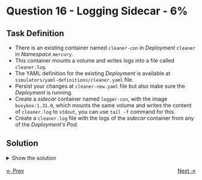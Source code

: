 # Question 16 - Logging Sidecar - 6%

## Task Definition

- There is an existing container named `cleaner-con` in *Deployment* `cleaner` in *Namespace* `mercury`.
- This container mounts a volume and writes logs into a file called `cleaner.log`.
- The YAML definition for the existing *Deployment* is available at `simulators/yaml-definitions/cleaner.yaml` file. 
- Persist your changes at `cleaner-new.yaml` file but also make sure the *Deployment* is running.
- Create a *sidecar* container named `logger-con`, with the image `busybox:1.31.0`, which mounts the same volume and writes the content of `cleaner.log` to `stdout`, you can use `tail -f` command for this. 
- Create a `cleaner.log` file with the logs of the *sidecar* container from any of the *Deployment's Pod*.

## Solution

<details>
  <summary>Show the solution</summary>

### Create a copy of the YAML file

````shell
cp simulators/yaml-definitions/cleaner.yaml cleaner-new.yaml
````

### Validate the Deployment Pods

```shell
NAME                                                 READY   STATUS    RESTARTS   AGE   LABELS
cleaner-55c97f6d6b-lj98k                             1/1     Running   0          32s   id=cleaner,pod-template-hash=55c97f6d6b
cleaner-55c97f6d6b-vst9h                             1/1     Running   0          32s   id=cleaner,pod-template-hash=55c97f6d6b
internal-issue-report-apiv1-nginx-766f4d948-28n55    1/1     Running   0          21m   app.kubernetes.io/instance=internal-issue-report-apiv1,app.kubernetes.io/managed-by=Helm,app.kubernetes.io/name=nginx,app.kubernetes.io/version=1.27.2,helm.sh/chart=nginx-18.2.4,pod-template-hash=766f4d948
internal-issue-report-apiv2-nginx-6488479f56-tjzx2   1/1     Running   0          21m   app.kubernetes.io/instance=internal-issue-report-apiv2,app.kubernetes.io/managed-by=Helm,app.kubernetes.io/name=nginx,app.kubernetes.io/version=1.27.2,helm.sh/chart=nginx-18.2.5,pod-template-hash=6488479f56
internal-issue-report-apiv3-nginx-96448755-gb2kl     0/1     Pending   0          21m   app.kubernetes.io/instance=internal-issue-report-apiv3,app.kubernetes.io/managed-by=Helm,app.kubernetes.io/name=nginx,app.kubernetes.io/version=1.27.2,helm.sh/chart=nginx-18.2.5,pod-template-hash=96448755
```

```shell
NAME                       READY   STATUS    RESTARTS   AGE
cleaner-55c97f6d6b-lj98k   1/1     Running   0          74s
cleaner-55c97f6d6b-vst9h   1/1     Running   0          74s
```

### Add the sidecar definition to cleaner-new.yaml file

```yaml
apiVersion: apps/v1
kind: Deployment
metadata:
  name: cleaner
  namespace: mercury
spec:
  replicas: 2
  selector:
    matchLabels:
      id: cleaner
  template:
    metadata:
      labels:
        id: cleaner
    spec:
      volumes:
        - name: logs
          emptyDir: {}
      initContainers:
        - name: init
          image: bash:5.0.11
          command: ['bash', '-c', 'echo init > /var/log/cleaner/cleaner.log']
          volumeMounts:
            - name: logs
              mountPath: /var/log/cleaner
      containers:
        - name: cleaner-con
          image: bash:5.0.11
          args: ['bash', '-c', 'while true; do echo `date`: "remove random file" >> /var/log/cleaner/cleaner.log; sleep 1; done']
          volumeMounts:
            - name: logs
              mountPath: /var/log/cleaner
        - name: logger-con # add
          image: busybox:1.31.0 # add
          command: ["sh", "-c", "tail -f /var/log/cleaner/cleaner.log"] # add
          volumeMounts: # add
            - name: logs # add
              mountPath: /var/log/cleaner # add
```

### Apply the cleaner-new.yaml definition

```shell
k -n mercury apply -f cleaner-new.yaml
deployment.apps/cleaner configured
```

### Validate Deployment Pods

```shell
k -n mercury get pods -l id=cleaner
NAME                       READY   STATUS        RESTARTS   AGE
cleaner-55c97f6d6b-lj98k   1/1     Terminating   0          6m26s
cleaner-55c97f6d6b-vst9h   1/1     Terminating   0          6m26s
cleaner-8b4b66ddc-2gqxz    2/2     Running       0          28s
cleaner-8b4b66ddc-8q9hr    2/2     Running       0          23s
```

### Get logs from sidecar

```shell
k -n mercury logs cleaner-8b4b66ddc-2gqxz -c logger-con
init
Mon Dec 30 20:11:51 UTC 2024: remove random file
Mon Dec 30 20:11:52 UTC 2024: remove random file
Mon Dec 30 20:11:53 UTC 2024: remove random file
Mon Dec 30 20:11:54 UTC 2024: remove random file
Mon Dec 30 20:11:55 UTC 2024: remove random file
```

### Create the cleaner.log file

```shell
k -n mercury logs cleaner-8b4b66ddc-2gqxz -c logger-con > cleaner.log
```

## Resources

- [Sidecar Containers](https://kubernetes.io/docs/concepts/workloads/pods/sidecar-containers/)

</details>

<br>
<div style="display: flex; justify-content: space-between;">
  <a href="15-configmap-configmap-volume.md" style="text-align: left;">&larr; Prev</a>
  <a href="17-initcontainer.md" style="text-align: right;">Next &rarr;</a>
</div>
